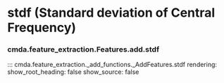 # stdf (Standard deviation of Central Frequency)

### cmda.feature_extraction.Features.add.stdf
::: cmda.feature_extraction._add_functions._AddFeatures.stdf
    rendering:
      show_root_heading: false
      show_source: false
